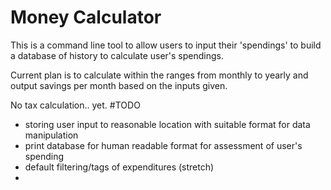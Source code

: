 # Money Calculator
This is a command line tool to allow users to input their 'spendings' to build a database of history to calculate user's spendings.

Current plan is to calculate within the ranges from monthly to yearly and output savings per month based on the inputs given.

No tax calculation.. yet.
#TODO
- storing user input to reasonable location with suitable format for data manipulation
- print database for human readable format for assessment of user's spending
- default filtering/tags of expenditures (stretch)
-  
